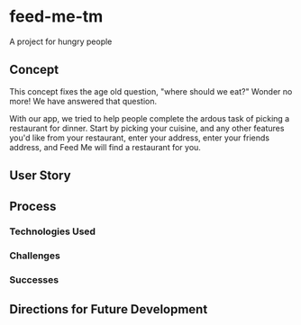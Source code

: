 # feed-me-tm
A project for hungry people

## Concept
This concept fixes the age old question, "where should we eat?" Wonder no more! We have answered that question. 

With our app, we tried to help people complete the ardous task of picking a restaurant for dinner. Start by picking your cuisine, and any other features you'd like from your restaurant, enter your address, enter your friends address, and Feed Me will find a restaurant for you.

## User Story

## Process

### Technologies Used

### Challenges

### Successes

## Directions for Future Development
